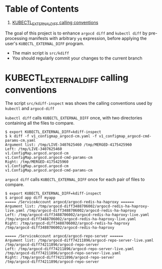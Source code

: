
# Table of Contents

1.  [KUBECTL<sub>EXTERNAL</sub><sub>DIFF</sub> calling conventions](#orga9c8259)

The goal of this project is to enhance `argocd diff` and `kubectl diff`
by pre-processing manifests with arbitrary `yq` expression,
before applying the user's `KUBECTL_EXTERNAL_DIFF` program.

-   The main script is `src/kdiff`
-   You should regularly commit your changes to the current branch


<a id="orga9c8259"></a>

# KUBECTL<sub>EXTERNAL</sub><sub>DIFF</sub> calling conventions

The script  `src/kdiff-inspect` was shows the calling conventions used by `kubectl` and `argocd-diff`

`kubectl diff` calls `KUBECTL_EXTERNAL_DIFF` once,
with two directories containing all the files to compare.

    $ export KUBECTL_EXTERNAL_DIFF=kdiff-inspect
    $ k diff -f v1_configmap_argocd-cm.yaml -f v1_configmap_argocd-cmd-params-cm.yaml
    Argument list: /tmp/LIVE-3407625460 /tmp/MERGED-4175425960
    Left: /tmp/LIVE-3407625460
    v1.ConfigMap.argocd.argocd-cm
    v1.ConfigMap.argocd.argocd-cmd-params-cm
    Right: /tmp/MERGED-4175425960
    v1.ConfigMap.argocd.argocd-cm
    v1.ConfigMap.argocd.argocd-cmd-params-cm

`argocd diff` calls `KUBECTL_EXTERNAL_DIFF` once for each pair of files to compare.

    $ export KUBECTL_EXTERNAL_DIFF=kdiff-inspect
    $ argocd app diff myapp
    ===== /ServiceAccount argocd/argocd-redis-ha-haproxy ======
    Argument list: /tmp/argocd-diff3488706002/argocd-redis-ha-haproxy-live.yaml /tmp/argocd-diff3488706002/argocd-redis-ha-haproxy
    Left: /tmp/argocd-diff3488706002/argocd-redis-ha-haproxy-live.yaml
    /tmp/argocd-diff3488706002/argocd-redis-ha-haproxy-live.yaml
    Right: /tmp/argocd-diff3488706002/argocd-redis-ha-haproxy
    /tmp/argocd-diff3488706002/argocd-redis-ha-haproxy
    
    ===== /ServiceAccount argocd/argocd-repo-server ======
    Argument list: /tmp/argocd-diff74211896/argocd-repo-server-live.yaml /tmp/argocd-diff74211896/argocd-repo-server
    Left: /tmp/argocd-diff74211896/argocd-repo-server-live.yaml
    /tmp/argocd-diff74211896/argocd-repo-server-live.yaml
    Right: /tmp/argocd-diff74211896/argocd-repo-server
    /tmp/argocd-diff74211896/argocd-repo-server

